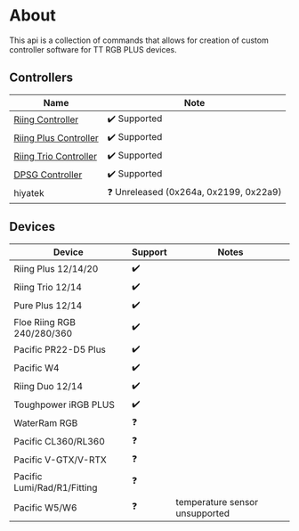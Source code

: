 # About

This api is a collection of commands that allows for creation of custom controller software for TT RGB PLUS devices. 

## Controllers

| Name                                             | Note
|--------------------------------------------------|------------------------------------------------|
| [Riing Controller](/ttrgbplusapi/controllers/riing)           | :heavy_check_mark: Supported                   |
| [Riing Plus Controller](/ttrgbplusapi/controllers/riing-plus) | :heavy_check_mark: Supported                   |
| [Riing Trio Controller](/ttrgbplusapi/controllers/riing-trio) | :heavy_check_mark: Supported                   |
| [DPSG Controller](/ttrgbplusapi/controllers/dpsg)             | :heavy_check_mark: Supported                   |
| hiyatek                                          | :question: Unreleased (0x264a, 0x2199, 0x22a9) |

## Devices

| Device                      | Support            | Notes
|-----------------------------|--------------------|-------------------------------
| Riing Plus 12/14/20         | :heavy_check_mark: |
| Riing Trio 12/14            | :heavy_check_mark: |
| Pure Plus 12/14             | :heavy_check_mark: |
| Floe Riing RGB 240/280/360  | :heavy_check_mark: |
| Pacific PR22-D5 Plus        | :heavy_check_mark: |
| Pacific W4                  | :heavy_check_mark: |
| Riing Duo 12/14             | :heavy_check_mark: |
| Toughpower iRGB PLUS        | :heavy_check_mark: |
| WaterRam RGB                | :question:         |
| Pacific CL360/RL360         | :question:         |
| Pacific V-GTX/V-RTX         | :question:         |
| Pacific Lumi/Rad/R1/Fitting | :question:         |
| Pacific W5/W6               | :question:         | temperature sensor unsupported